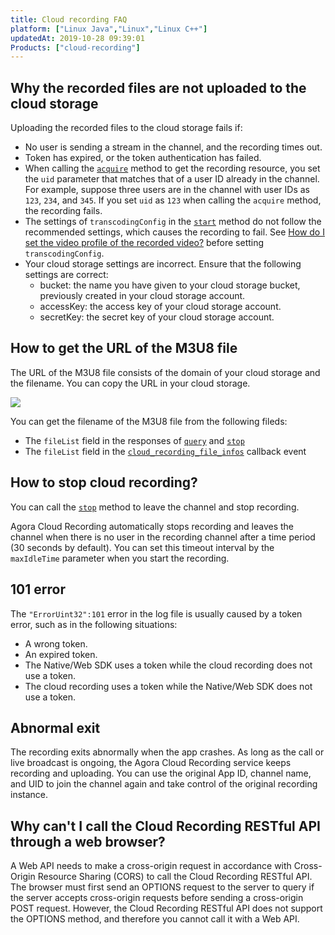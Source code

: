 ```yaml
---
title: Cloud recording FAQ
platform: ["Linux Java","Linux","Linux C++"]
updatedAt: 2019-10-28 09:39:01
Products: ["cloud-recording"]
---
```

## Why the recorded files are not uploaded to the cloud storage

Uploading the recorded files to the cloud storage fails if:

- No user is sending a stream in the channel, and the recording times out.
- Token has expired, or the token authentication has failed.
- When calling the [`acquire`](https://docs.agora.io/en/cloud-recording/cloud_recording_api_rest?platform=All%20Platforms#a-nameacquireagets-the-recording-resource) method to get the recording resource, you set the `uid` parameter that matches that of a user ID already in the channel. For example, suppose three users are in the channel with user IDs as `123`, `234`, and `345`. If you set `uid` as `123` when calling the `acquire` method, the recording fails. 
- The settings of `transcodingConfig` in the [`start`](https://docs.agora.io/en/cloud-recording/cloud_recording_api_rest?platform=All%20Platforms#a-namestartastarts-cloud-recording) method do not follow the recommended settings, which causes the recording to fail. See [How do I set the video profile of the recorded video?](https://docs.agora.io/en/faq/recording_video_profile) before setting `transcodingConfig`.
- Your cloud storage settings are incorrect. Ensure that the following settings are correct:
  - bucket: the name you have given to your cloud storage bucket, previously created in your cloud storage account.
  - accessKey: the access key of your cloud storage account.
  - secretKey: the secret key of your cloud storage account.

## How to get the URL of the M3U8 file

The URL of the M3U8 file consists of the domain of your cloud storage and the filename. You can copy the URL in your cloud storage.

![](https://web-cdn.agora.io/docs-files/1556174270602)

You can get the filename of the M3U8 file from the following fileds:
- The `fileList` field in the responses of [`query`](https://docs.agora.io/en/cloud-recording/cloud_recording_api_rest#query) and [`stop`](https://docs.agora.io/en/cloud-recording/cloud_recording_api_rest#stop) 
- The `fileList` field in the [`cloud_recording_file_infos`](https://docs.agora.io/cn/cloud-recording/cloud_recording_callback_rest#a-name4acloud_recording_file_infos) callback event

## How to stop cloud recording?
You can call the [`stop`](https://docs.agora.io/en/cloud-recording/cloud_recording_api_rest?platform=All%20Platforms#stop) method to leave the channel and stop recording.

Agora Cloud Recording automatically stops recording and leaves the channel when there is no user in the recording channel after a time period (30 seconds by default). You can set this timeout interval by the `maxIdleTime` parameter when you start the recording.

## 101 error

The `"ErrorUint32":101` error in the log file is usually caused by a token error, such as in the following situations:

- A wrong token.
- An expired token.
- The Native/Web SDK uses a token while the cloud recording does not use a token.
- The cloud recording uses a token while the Native/Web SDK does not use a token.

## Abnormal exit

The recording exits abnormally when the app crashes. As long as the call or live broadcast is ongoing, the Agora Cloud Recording service keeps recording and uploading. You can use the original App ID, channel name, and UID to join the channel again and take control of the original recording instance.

## Why can't I call the Cloud Recording RESTful API through a web browser?

A Web API needs to make a cross-origin request in accordance with Cross-Origin Resource Sharing (CORS) to call the Cloud Recording RESTful API. The browser must first send an OPTIONS request to the server to query if the server accepts cross-origin requests before sending a cross-origin POST request. However, the Cloud Recording RESTful API does not support the OPTIONS method, and therefore you cannot call it with a Web API.